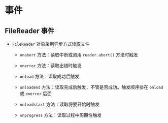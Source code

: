 # 事件

## FileReader 事件

+ `FileReader` 对象采用异步方式读取文件

  + `onabort` 方法：读取中断或调用 `reader.abort()` 方法时触发

  + `onerror` 方法：读取出错时触发

  + `onload` 方法：读取成功后触发

  + `onloadend` 方法：读取完成后触发，不管是否成功。触发顺序排在 `onload` 或 `onerror` 后面

  + `onloadstart` 方法：读取将要开始时触发

  + `onprogress` 方法：读取过程中周期性触发
